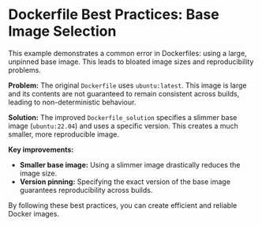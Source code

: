 # Dockerfile Best Practices: Base Image Selection

This example demonstrates a common error in Dockerfiles: using a large, unpinned base image. This leads to bloated image sizes and reproducibility problems.

**Problem:** The original `Dockerfile` uses `ubuntu:latest`. This image is large and its contents are not guaranteed to remain consistent across builds, leading to non-deterministic behaviour.

**Solution:** The improved `Dockerfile_solution` specifies a slimmer base image (`ubuntu:22.04`) and uses a specific version. This creates a much smaller, more reproducible image.

**Key improvements:**

*   **Smaller base image:** Using a slimmer image drastically reduces the image size.
*   **Version pinning:** Specifying the exact version of the base image guarantees reproducibility across builds.

By following these best practices, you can create efficient and reliable Docker images.